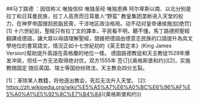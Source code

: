 

##马丁路德 ：因信称义  唯独信仰 唯独圣经 唯独恩典
阿尔卑斯以南、以北分别是拉丁和日耳曼民族，拉丁人高贵而日耳曼人“野蛮”
教皇集团垄断进入天堂的权力，在神罗帝国搜刮民脂民膏，干涉地区政治格局。动不动对皇帝诸侯施加[绝罚][1]
十六世紀前，聖經只有拉丁文的譯本，平民看不明，聽不懂。馬丁路德把聖經翻譯成德語，讓大眾以母語理解聖經，間接把德語由德意志民族的口語提升為具文學地位的書寫語文，情況正如十七世紀初的《英王欽定本》(King James Version)幫助提升英語在英格蘭的地位一樣。
德国路德教徒和天主教徒1529年爆发冲突，但任一方无法取得绝对优，双方1555年 签订[《奥格斯堡和约》][2]，实施教随国定
随后英国、瑞士等国纷纷效法，天主教会四分五裂。



[1]：革除某人教籍，将他逐出教会，死后无法升入天堂。
[2]: <https://zh.wikipedia.org/wiki/%E5%A5%A7%E6%A0%BC%E6%96%AF%E5%A0%A1%E5%92%8C%E7%B4%84>(《奥格斯堡和约》)
